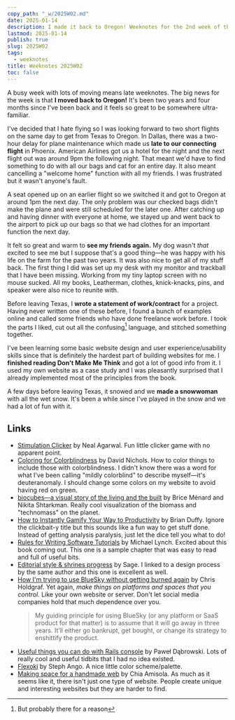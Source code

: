 ```yaml
---
copy_path: "_w/2025W02.md"
date: 2025-01-14
description: I made it back to Oregon! Weeknotes for the 2nd week of the year 2025.
lastmod: 2025-01-14
publish: true
slug: 2025W02
tags:
  - weeknotes
title: Weeknotes 2025W02
toc: false
---
```


A busy week with lots of moving means late weeknotes. The big news for the week is that **I moved back to Oregon!** It's been two years and four months since I've been back and it feels so great to be somewhere ultra-familiar.

I've decided that I hate flying so I was looking forward to two short flights on the same day to get from Texas to Oregon. In Dallas, there was a two-hour delay for plane maintenance which made us **late to our connecting flight** in Phoenix. American Airlines got us a hotel for the night and the next flight out was around 9pm the following night. That meant we'd have to find something to do with all our bags and cat for an entire day. It also meant cancelling a "welcome home" function with all my friends. I was frustrated but it wasn't anyone's fault.

A seat opened up on an earlier flight so we switched it and got to Oregon at around 1pm the next day. The only problem was our checked bags didn't make the plane and were still scheduled for the later one. After catching up and having dinner with everyone at home, we stayed up and went back to the airport to pick up our bags so that we had clothes for an important function the next day.

It felt so great and warm to **see my friends again.** My dog wasn't _that_ excited to see me but I suppose that's a good thing—he was happy with his life on the farm for the past two years. It was also nice to get all of my stuff back. The first thing I did was set up my desk with my monitor and trackball that I have been missing. Working from my tiny laptop screen with no mouse sucked. All my books, Leatherman, clothes, knick-knacks, pins, and speaker were also nice to reunite with.

Before leaving Texas, I **wrote a statement of work/contract** for a project. Having never written one of these before, I found a bunch of examples online and called some friends who have done freelance work before. I took the parts I liked, cut out all the confusing[^1] language, and stitched something together.

I've been learning some basic website design and user experience/usability skills since that is definitely the hardest part of building websites for me. I **finished reading Don't Make Me Think** and got a lot of good info from it. I used my own website as a case study and I was pleasantly surprised that I already implemented most of the principles from the book.

A few days before leaving Texas, it snowed and we **made a snowwoman** with all the wet snow. It's been a while since I've played in the snow and we had a lot of fun with it.

## Links

- [Stimulation Clicker](https://neal.fun/stimulation-clicker/) by Neal Agarwal. Fun little clicker game with no apparent point.
- [Coloring for Colorblindness](https://davidmathlogic.com/colorblind/#%23D81B60-%231E88E5-%23FFC107-%23004D40) by David Nichols. How to color things to include those with colorblindness. I didn't know there was a word for what I've been calling "mildly colorblind" to describe myself—it's deuteranomaly. I should change some colors on my website to avoid having red on green.
- [biocubes—a visual story of the living and the built](https://biocubes.net/) by Brice Ménard and Nikita Shtarkman. Really cool visualization of the biomass and "technomass" on the planet.
- [How to Instantly Gamify Your Way to Productivity](https://medium.com/startup-grind/how-to-instantly-gamify-your-way-to-productivity-5dfa8f75ba5b) by Brian Duffy. Ignore the clickbait-y title but this sounds like a fun way to get stuff done. Instead of getting analysis paralysis, just let the dice tell you what to do!
- [Rules for Writing Software Tutorials](https://refactoringenglish.com/chapters/rules-for-software-tutorials/) by Michael Lynch. Excited about this book coming out. This one is a sample chapter that was easy to read and full of useful bits.
- [Editorial style & shrines progress](https://www.wavebeem.com/blog/2025/editorial-style/) by Sage. I linked to a design process by the same author and this one is excellent as well.
- [How I'm trying to use BlueSky without getting burned again](https://chrisholdgraf.com/blog/2024/bluesky) by Chris Holdgraf. Yet again, _make things on platforms and spaces that you control._ Like your own website or server. Don't let social media companies hold that much dependence over you.
	> My guiding principle for using BlueSky (or any platform or SaaS product for that matter) is to assume that it will go away in three years. It’ll either go bankrupt, get bought, or change its strategy to enshittify the product. 
- [Useful things you can do with Rails console](https://impactahead.com/dev/useful-things-you-can-do-with-rails-console) by Paweł Dąbrowski. Lots of really cool and useful tidbits that I had no idea existed.
- [Flexoki](https://stephango.com/flexoki) by Steph Ango. A nice little color scheme/palette.
- [Making space for a handmade web](https://www.figma.com/blog/making-space-for-a-handmade-web/) by Chia Amisola. As much as it seems like it, there isn't just one type of website. People create unique and interesting websites but they are harder to find.

[^1]: But probably there for a reason
